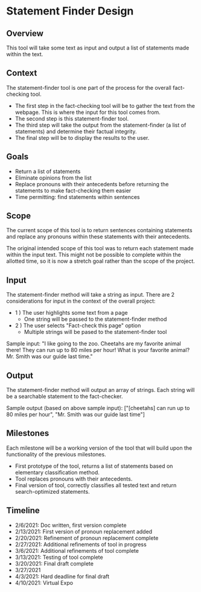 # Statement Finder Design

## Overview
This tool will take some text as input and output a list of statements made within the text.

## Context
The statement-finder tool is one part of the process for the overall fact-checking tool.
- The first step in the fact-checking tool will be to gather the text from the webpage. This is where the input for this tool comes from.
- The second step is this statement-finder tool.
- The third step will take the output from the statement-finder (a list of statements) and determine their factual integrity.
- The final step will be to display the results to the user.

## Goals
- Return a list of statements
- Eliminate opinions from the list
- Replace pronouns with their antecedents before returning the statements to make fact-checking them easier
- Time permitting: find statements within sentences

## Scope
The current scope of this tool is to return sentences containing statements and replace any pronouns within these statements with their antecedents.

The original intended scope of this tool was to return each statement made within the input text. This might not be possible to complete within the allotted time, so it is now a stretch goal rather than the scope of the project.

## Input
The statement-finder method will take a string as input. There are 2 considerations for input in the context of the overall project:
- 1 ) The user highlights some text from a page
    - One string will be passed to the statement-finder method 
- 2 ) The user selects "Fact-check this page" option
    - Multiple strings will be pased to the statement-finder tool

Sample input: "I like going to the zoo. Cheetahs are my favorite animal there! They can run up to 80 miles per hour! What is your favorite animal? Mr. Smith was our guide last time."

## Output
The statement-finder method will output an array of strings. Each string will be a searchable statement to the fact-checker.

Sample output (based on above sample input): ["[cheetahs] can run up to 80 miles per hour", "Mr. Smith was our guide last time"]

## Milestones
Each milestone will be a working version of the tool that will build upon the functionality of the previous milestones.
- First prototype of the tool, returns a list of statements based on elementary classification method.
- Tool replaces pronouns with their antecedents.
- Final version of tool, correctly classifies all tested text and return search-optimized statements.

## Timeline
- 2/6/2021: Doc written, first version complete
- 2/13/2021: First version of pronoun replacement added
- 2/20/2021: Refinement of pronoun replacement complete
- 2/27/2021: Additional refinements of tool in progress
- 3/6/2021: Additional refinements of tool complete
- 3/13/2021: Testing of tool complete
- 3/20/2021: Final draft complete
- 3/27/2021
- 4/3/2021: Hard deadline for final draft
- 4/10/2021: Virtual Expo